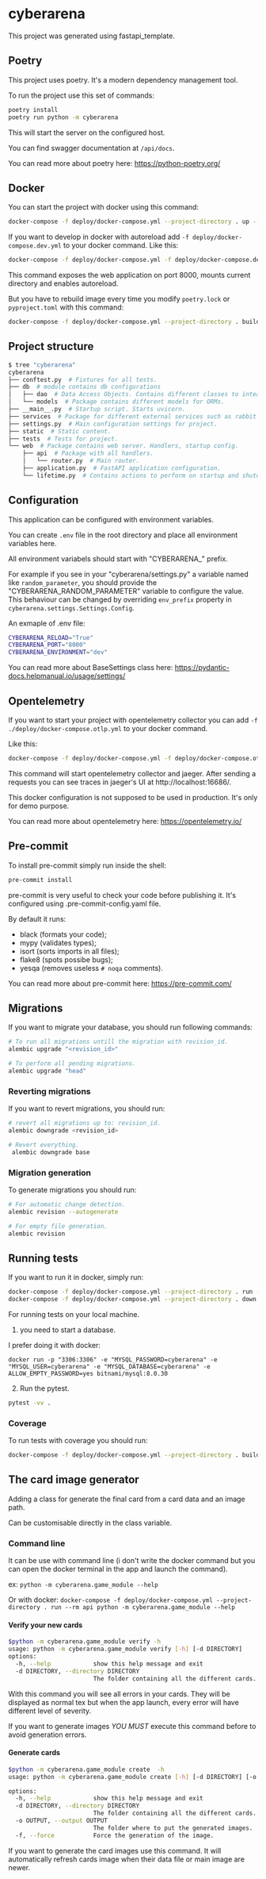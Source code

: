 # cyberarena

This project was generated using fastapi_template.

## Poetry

This project uses poetry. It's a modern dependency management
tool.

To run the project use this set of commands:

```bash
poetry install
poetry run python -m cyberarena
```

This will start the server on the configured host.

You can find swagger documentation at `/api/docs`.

You can read more about poetry here: https://python-poetry.org/

## Docker

You can start the project with docker using this command:

```bash
docker-compose -f deploy/docker-compose.yml --project-directory . up --build
```

If you want to develop in docker with autoreload add `-f deploy/docker-compose.dev.yml`
to your docker command.
Like this:

```bash
docker-compose -f deploy/docker-compose.yml -f deploy/docker-compose.dev.yml --project-directory . up
```

This command exposes the web application on port 8000, mounts current directory and
enables autoreload.

But you have to rebuild image every time you modify `poetry.lock` or `pyproject.toml`
with this command:

```bash
docker-compose -f deploy/docker-compose.yml --project-directory . build
```

## Project structure

```bash
$ tree "cyberarena"
cyberarena
├── conftest.py  # Fixtures for all tests.
├── db  # module contains db configurations
│   ├── dao  # Data Access Objects. Contains different classes to inteact with database.
│   └── models  # Package contains different models for ORMs.
├── __main__.py  # Startup script. Starts uvicorn.
├── services  # Package for different external services such as rabbit or redis etc.
├── settings.py  # Main configuration settings for project.
├── static  # Static content.
├── tests  # Tests for project.
└── web  # Package contains web server. Handlers, startup config.
    ├── api  # Package with all handlers.
    │   └── router.py  # Main router.
    ├── application.py  # FastAPI application configuration.
    └── lifetime.py  # Contains actions to perform on startup and shutdown.
```

## Configuration

This application can be configured with environment variables.

You can create `.env` file in the root directory and place all
environment variables here.

All environment variabels should start with "CYBERARENA_" prefix.

For example if you see in your "cyberarena/settings.py" a variable named like
`random_parameter`, you should provide the "CYBERARENA_RANDOM_PARAMETER"
variable to configure the value. This behaviour can be changed by
overriding `env_prefix` property
in `cyberarena.settings.Settings.Config`.

An exmaple of .env file:

```bash
CYBERARENA_RELOAD="True"
CYBERARENA_PORT="8000"
CYBERARENA_ENVIRONMENT="dev"
```

You can read more about BaseSettings class
here: https://pydantic-docs.helpmanual.io/usage/settings/

## Opentelemetry

If you want to start your project with opentelemetry collector
you can add `-f ./deploy/docker-compose.otlp.yml` to your docker command.

Like this:

```bash
docker-compose -f deploy/docker-compose.yml -f deploy/docker-compose.otlp.yml --project-directory . up
```

This command will start opentelemetry collector and jaeger.
After sending a requests you can see traces in jaeger's UI
at http://localhost:16686/.

This docker configuration is not supposed to be used in production.
It's only for demo purpose.

You can read more about opentelemetry here: https://opentelemetry.io/

## Pre-commit

To install pre-commit simply run inside the shell:

```bash
pre-commit install
```

pre-commit is very useful to check your code before publishing it.
It's configured using .pre-commit-config.yaml file.

By default it runs:

* black (formats your code);
* mypy (validates types);
* isort (sorts imports in all files);
* flake8 (spots possibe bugs);
* yesqa (removes useless `# noqa` comments).

You can read more about pre-commit here: https://pre-commit.com/

## Migrations

If you want to migrate your database, you should run following commands:

```bash
# To run all migrations untill the migration with revision_id.
alembic upgrade "<revision_id>"

# To perform all pending migrations.
alembic upgrade "head"
```

### Reverting migrations

If you want to revert migrations, you should run:

```bash
# revert all migrations up to: revision_id.
alembic downgrade <revision_id>

# Revert everything.
 alembic downgrade base
```

### Migration generation

To generate migrations you should run:

```bash
# For automatic change detection.
alembic revision --autogenerate

# For empty file generation.
alembic revision
```

## Running tests

If you want to run it in docker, simply run:

```bash
docker-compose -f deploy/docker-compose.yml --project-directory . run --rm api pytest -vv .
docker-compose -f deploy/docker-compose.yml --project-directory . down
```

For running tests on your local machine.

1. you need to start a database.

I prefer doing it with docker:

```
docker run -p "3306:3306" -e "MYSQL_PASSWORD=cyberarena" -e "MYSQL_USER=cyberarena" -e "MYSQL_DATABASE=cyberarena" -e ALLOW_EMPTY_PASSWORD=yes bitnami/mysql:8.0.30
```

2. Run the pytest.

```bash
pytest -vv .
```

### Coverage

To run tests with coverage you should run:

```bash
docker-compose -f deploy/docker-compose.yml --project-directory . build; docker-compose -f deploy/docker-compose.yml  --project-directory . run -v "$PWD/cov:/app/src/cov" --rm api pytest --cov=cyberarena/ --cov-report term-missing:skip-covered --cov-report html:cov/cov_html -vv .; docker-compose -f deploy/docker-compose.yml --project-directory . down
```

## The card image generator

Adding a class for generate the final card from a card data and an image path.

Can be customisable directly in the class variable.

### Command line

It can be use with command line (i don't write the docker command but you can open the docker terminal in the app and launch the command).

ex: ```python -m cyberarena.game_module --help```

Or with docker: ```docker-compose -f deploy/docker-compose.yml --project-directory . run --rm api python -m cyberarena.game_module --help```

#### Verify your new cards

```bash
$python -m cyberarena.game_module verify -h
usage: python -m cyberarena.game_module verify [-h] [-d DIRECTORY]
options:
  -h, --help            show this help message and exit
  -d DIRECTORY, --directory DIRECTORY
                        The folder containing all the different cards.
```

With this command you will see all errors in your cards. They will be displayed as normal tex but when the app launch, every error will have different level of severity.

If you want to generate images *YOU MUST* execute this command before to avoid generation errors.

#### Generate cards

```bash
$python -m cyberarena.game_module create  -h
usage: python -m cyberarena.game_module create [-h] [-d DIRECTORY] [-o OUTPUT] [-f]

options:
  -h, --help            show this help message and exit
  -d DIRECTORY, --directory DIRECTORY
                        The folder containing all the different cards.
  -o OUTPUT, --output OUTPUT
                        The folder where to put the generated images.
  -f, --force           Force the generation of the image.
```

If you want to generate the card images use this command. It will automatically refresh cards image when their data file or main image are newer.

